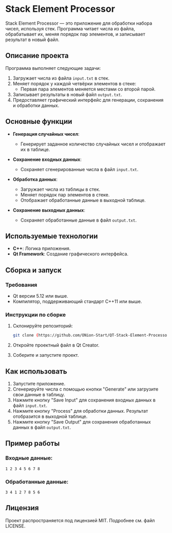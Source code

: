 # Stack Element Processor

Stack Element Processor — это приложение для обработки набора чисел, используя стек. Программа читает числа из файла, обрабатывает их, меняя порядок пар элементов, и записывает результат в новый файл.

## Описание проекта

Программа выполняет следующие задачи:

1. Загружает числа из файла `input.txt` в стек.
2. Меняет порядок у каждой четвёрки элементов в стеке:
   - Первая пара элементов меняется местами со второй парой.
3. Записывает результаты в новый файл `output.txt`.
4. Предоставляет графический интерфейс для генерации, сохранения и обработки данных.

## Основные функции

- **Генерация случайных чисел**:
  - Генерирует заданное количество случайных чисел и отображает их в таблице.

- **Сохранение входных данных**:
  - Сохраняет сгенерированные числа в файл `input.txt`.

- **Обработка данных**:
  - Загружает числа из таблицы в стек.
  - Меняет порядок пар элементов в стеке.
  - Отображает обработанные данные в выходной таблице.

- **Сохранение выходных данных**:
  - Сохраняет обработанные данные в файл `output.txt`.

## Используемые технологии

- **C++**: Логика приложения.
- **Qt Framework**: Создание графического интерфейса.

## Сборка и запуск

### Требования

- Qt версии 5.12 или выше.
- Компилятор, поддерживающий стандарт C++11 или выше.

### Инструкции по сборке

1. Склонируйте репозиторий:
   ```bash
   git clone (https://github.com/ONion-Start/QT-Stack-Element-Processor/tree/main)
   ```

2. Откройте проектный файл в Qt Creator.

3. Соберите и запустите проект.

## Как использовать

1. Запустите приложение.
2. Сгенерируйте числа с помощью кнопки "Generate" или загрузите свои данные в таблицу.
3. Нажмите кнопку "Save Input" для сохранения входных данных в файл `input.txt`.
4. Нажмите кнопку "Process" для обработки данных. Результат отобразится в выходной таблице.
5. Нажмите кнопку "Save Output" для сохранения обработанных данных в файл `output.txt`.

## Пример работы

### Входные данные:
```
1 2 3 4 5 6 7 8
```

### Обработанные данные:
```
3 4 1 2 7 8 5 6
```

## Лицензия

Проект распространяется под лицензией MIT. Подробнее см. файл LICENSE.

